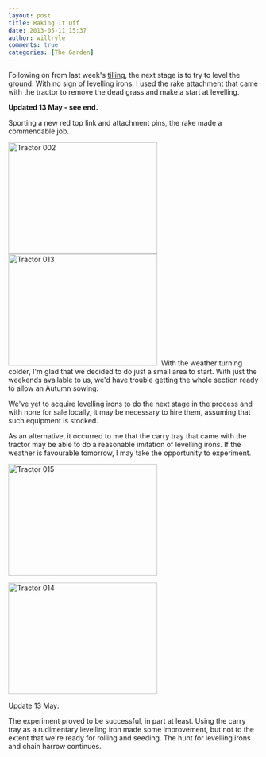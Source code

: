 ```yaml
---
layout: post
title: Raking It Off
date: 2013-05-11 15:37
author: willryle
comments: true
categories: [The Garden]
---
```

Following on from last week's <a title="Tiller Time" href="http://willryle.wordpress.com/2013/04/29/tiller-time/">tilling</a>, the next stage is to try to level the ground. With no sign of levelling irons, I used the rake attachment that came with the tractor to remove the dead grass and make a start at levelling.

<strong>Updated 13 May - see end.</strong>

<!--more-->

Sporting a new red top link and attachment pins, the rake made a commendable job.

<a href="http://willryle.files.wordpress.com/2013/05/tractor-002.jpg" target="_blank"><img class="alignleft size-medium wp-image-1636" alt="Tractor 002" src="http://willryle.files.wordpress.com/2013/05/tractor-002.jpg?w=300" width="300" height="225" /></a> <a href="http://willryle.files.wordpress.com/2013/05/tractor-013.jpg" target="_blank"><img class="alignleft size-medium wp-image-1637" alt="Tractor 013" src="http://willryle.files.wordpress.com/2013/05/tractor-013.jpg?w=300" width="300" height="225" /></a>  With the weather turning colder, I'm glad that we decided to do just a small area to start. With just the weekends available to us, we'd have trouble getting the whole section ready to allow an Autumn sowing.

We've yet to acquire levelling irons to do the next stage in the process and with none for sale locally, it may be necessary to hire them, assuming that such equipment is stocked.

As an alternative, it occurred to me that the carry tray that came with the tractor may be able to do a reasonable imitation of levelling irons. If the weather is favourable tomorrow, I may take the opportunity to experiment.

<a href="http://willryle.files.wordpress.com/2013/05/tractor-015.jpg" target="_blank"><img class="size-medium wp-image-1639 alignright" alt="Tractor 015" src="http://willryle.files.wordpress.com/2013/05/tractor-015.jpg?w=300" width="300" height="225" /></a>

<a href="http://willryle.files.wordpress.com/2013/05/tractor-014.jpg" target="_blank"><img class="size-medium wp-image-1638 alignnone" alt="Tractor 014" src="http://willryle.files.wordpress.com/2013/05/tractor-014.jpg?w=300" width="300" height="225" /></a>

Update 13 May:

The experiment proved to be successful, in part at least. Using the carry tray as a rudimentary levelling iron made some improvement, but not to the extent that we're ready for rolling and seeding. The hunt for levelling irons and chain harrow continues.
